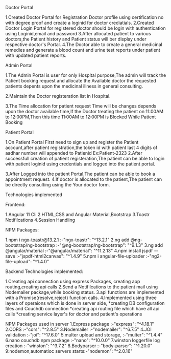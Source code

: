 

Doctor Portal

1.Created Doctor Portal for Registration Doctor profile using certification no with degree proof and create a loginid for doctor crediatials.
2.Created Doctor Login Portal for registered doctor should be login with authentication using Loginid,email and password
3.After allocated patient to various doctors,the Patient history and Patient status will ber display under respective doctor's Portal.
4.The Doctor able to create a general medicinal remedies and generate a blood count and urine test reports under patient with updated patient reports.

Admin Portal

1.The Admin Portal is user for only Hospital purpose,The admin will track the Patient booking request and allocate the Available doctor the requested
patients depents upon the medicinal illness in general consulting.

2.Maintain the Doctor registeration list in Hospital.

3.The Time allocation for patient request Time will be changes depends upon the doctor available time,If the Doctor treating the patient on 11:00AM to 12:00PM,Then this time 11:00AM to 12:00PM is Blocked While Patient Booking

Patient Portal

1.On Patient Portal First need to sign up and register the Patient account,after patient registration,the token id with patient last 4 digits of aadhar number will appended to Patienid Ex:Patient-2323
2.After successfull creation of patient registeration,The patient can be able to login with patient loginid using credentials and logged into the patient portal.

3.After Logged into the patient Portal,The patient can be able to book a appointment request.
4.If doctor is allocated to the patient,The patient can be directly consulting using the Your doctor form.

Technologies implemented

Frontend:

1.Angular 11 Cli
2.HTML,CSS and Angular Material,Bootstrap
3.Toastr Notifilcations
4.Session Handling

NPM Packages:

1.npm i ngx-toastr@13.2.1                :-"ngx-toastr": "^13.2.1"
2.ng add @ng-bootstrap/ng-bootstrap      :-"@ng-bootstrap/ng-bootstrap": "^9.1.3"
3.ng add @angular/material               :-"@angular/material": "^11.2.13"
4.npm install jspdf --save                :-"jspdf-html2canvas": "^1.4.9"
5.npm i angular-file-uploader             :-"ng2-file-upload": "^1.4.0"

Backend Technologies implemented:

1.Creating api connection using express Packages, creating app routing,creating api calls
2.Send a Notifilcations to the patient mail using Nodemailer package,while booking status.
3.api functions are implemented with a Promise(resolve,reject) function calls.
4.Implemented using three layers of operaions which is done in server side,
        *creating DB configuration files and Couchdb connection
        *creating api routing file which have all api calls
        *creating service layer's for doctor and patient's operations

NPM Packages used in server
1.Express package                  :-"express": "^4.18.1"
2.CORS                             :-"cors": "^2.8.5"
3.Nodemailer                       :-"nodemailer": "^6.7.5"
4.JOI validation                   :-"joi": "^17.6.0"
5.multer upload and storage,       :-"multer": "^1.4.4"
6.nano couchdb npm package         :-"nano": "^10.0.0"
7.winston loggerfile log creation  :-"winston": "^3.7.2"
8.Bodyparser                       :-"body-parser": "^1.20.0"
9:nodemon,automatioc servers starts:-"nodemon": "^2.0.16"

